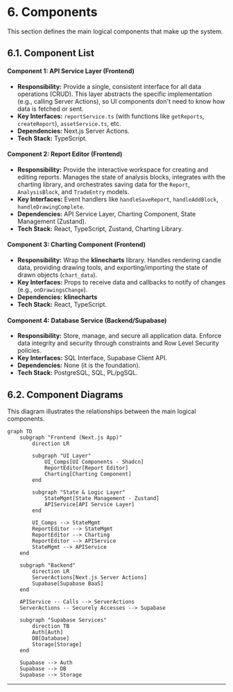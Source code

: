 # 6. Components

This section defines the main logical components that make up the system.

## 6.1. Component List

#### Component 1: API Service Layer (Frontend)
*   **Responsibility:** Provide a single, consistent interface for all data operations (CRUD). This layer abstracts the specific implementation (e.g., calling Server Actions), so UI components don't need to know how data is fetched or sent.
*   **Key Interfaces:** `reportService.ts` (with functions like `getReports`, `createReport`), `assetService.ts`, etc.
*   **Dependencies:** Next.js Server Actions.
*   **Tech Stack:** TypeScript.

#### Component 2: Report Editor (Frontend)
*   **Responsibility:** Provide the interactive workspace for creating and editing reports. Manages the state of analysis blocks, integrates with the charting library, and orchestrates saving data for the `Report`, `AnalysisBlock`, and `TradeEntry` models.
*   **Key Interfaces:** Event handlers like `handleSaveReport`, `handleAddBlock`, `handleDrawingComplete`.
*   **Dependencies:** API Service Layer, Charting Component, State Management (Zustand).
*   **Tech Stack:** React, TypeScript, Zustand, Charting Library.

#### Component 3: Charting Component (Frontend)
*   **Responsibility:** Wrap the **klinecharts** library. Handles rendering candle data, providing drawing tools, and exporting/importing the state of drawn objects (`chart_data`).
*   **Key Interfaces:** Props to receive data and callbacks to notify of changes (e.g., `onDrawingsChange`).
*   **Dependencies:** **klinecharts**
*   **Tech Stack:** React, TypeScript.

#### Component 4: Database Service (Backend/Supabase)
*   **Responsibility:** Store, manage, and secure all application data. Enforce data integrity and security through constraints and Row Level Security policies.
*   **Key Interfaces:** SQL Interface, Supabase Client API.
*   **Dependencies:** None (it is the foundation).
*   **Tech Stack:** PostgreSQL, SQL, PL/pgSQL.

## 6.2. Component Diagrams

This diagram illustrates the relationships between the main logical components.

```mermaid
graph TD
    subgraph "Frontend (Next.js App)"
        direction LR
        
        subgraph "UI Layer"
            UI_Comps[UI Components - Shadcn]
            ReportEditor[Report Editor]
            Charting[Charting Component]
        end

        subgraph "State & Logic Layer"
            StateMgmt[State Management - Zustand]
            APIService[API Service Layer]
        end

        UI_Comps --> StateMgmt
        ReportEditor --> StateMgmt
        ReportEditor --> Charting
        ReportEditor --> APIService
        StateMgmt --> APIService
    end

    subgraph "Backend"
        direction LR
        ServerActions[Next.js Server Actions]
        Supabase[Supabase BaaS]
    end

    APIService -- Calls --> ServerActions
    ServerActions -- Securely Accesses --> Supabase

    subgraph "Supabase Services"
        direction TB
        Auth[Auth]
        DB[Database]
        Storage[Storage]
    end

    Supabase --> Auth
    Supabase --> DB
    Supabase --> Storage
```

---
